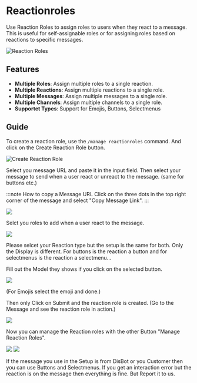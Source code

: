 # Reactionroles

Use Reaction Roles to assign roles to users when they react to a message. This is useful for self-assignable roles or for assigning roles based on reactions to specific messages.

![Reaction Roles](https://a.nocw.site/u/tiTqBu.png)

## Features

- **Multiple Roles**: Assign multiple roles to a single reaction.
- **Multiple Reactions**: Assign multiple reactions to a single role.
- **Multiple Messages**: Assign multiple messages to a single role.
- **Multiple Channels**: Assign multiple channels to a single role.
- **Supportet Types**: Support for Emojis, Buttons, Selectmenus

## Guide

To create a reaction role, use the `/manage reactionroles` command.
And click on the Create Reaction Role button.

![Create Reaction Role](https://a.nocw.site/u/vx9Ckv.png)

Select you message URL and paste it in the input field.
Then select your message to send when a user react or unreact to the message. (same for buttons etc.)

:::note How to copy a Message URL
Click on the three dots in the top right corner of the message and select "Copy Message Link".
:::

![](https://a.nocw.site/u/p84sKG.png)

Selct you roles to add when a user react to the message.

![](https://a.nocw.site/u/PTAoo3.png)

Please selcet your Reaction type but the setup is the same for both.
Only the Display is different. For buttons is the reaction a button and for selectmenus is the reaction a selectmenu...

Fill out the Model they shows if you click on the selected button.

![](https://a.nocw.site/u/HHzxKc.png)

(For Emojis select the emoji and done.)

Then only Click on Submit and the reaction role is created.
(Go to the Message and see the reaction role in action.)

![](https://a.nocw.site/u/G0idGX.png)

Now you can manage the Reaction roles with the other Button "Manage Reaction Roles".

![](https://a.nocw.site/u/fmWWRi.png)
![](https://a.nocw.site/u/o7ED0L.png)

If the message you use in the Setup is from DisBot or you Customer then you can use Buttons and Selectmenus.
If you get an interaction error but the reaction is on the message then everything is fine. But Report it to us.
